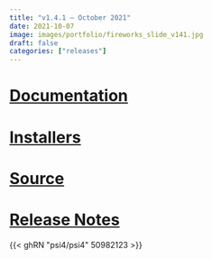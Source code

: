 ```yaml
---
title: "v1.4.1 — October 2021"
date: 2021-10-07
image: images/portfolio/fireworks_slide_v141.jpg
draft: false
categories: ["releases"]
---
```


# [Documentation](/psi4manual/1.4.0/index.html)
# [Installers](/installs/v141)
# [Source](https://github.com/psi4/psi4/tree/1.4.x)
# [Release Notes](https://github.com/psi4/psi4/releases/tag/v1.4.1)

{{< ghRN "psi4/psi4" 50982123 >}}
